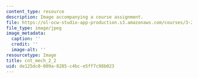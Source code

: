 ```yaml
---
content_type: resource
description: Image accompanying a course assignment.
file: https://ol-ocw-studio-app-production.s3.amazonaws.com/courses/3-22-mechanical-behavior-of-materials-spring-2008/de125dc0009a8285c4bce5ff7c98b023_cnt_mech_2_2.jpg
file_type: image/jpeg
image_metadata:
  caption: ''
  credit: ''
  image-alt: ''
resourcetype: Image
title: cnt_mech_2_2
uid: de125dc0-009a-8285-c4bc-e5ff7c98b023
---
```

